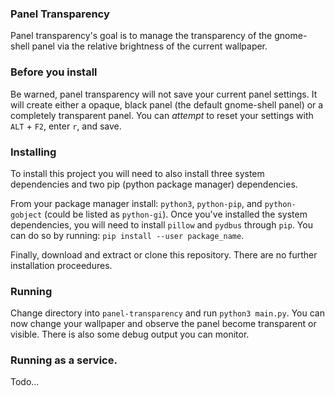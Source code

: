### Panel Transparency
Panel transparency's goal is to manage the transparency of the gnome-shell panel via the relative brightness of the current wallpaper.

### Before you install
Be warned, panel transparency will not save your current panel settings.  It will create either a opaque, black panel (the default gnome-shell panel) or a completely transparent panel.  You can *attempt* to reset your settings with `ALT` + `F2`, enter `r`, and save.

### Installing
To install this project you will need to also install three system dependencies and two pip (python package manager) dependencies.

From your package manager install: `python3`, `python-pip`, and `python-gobject` (could be listed as `python-gi`).  Once you've installed the system dependencies, you will need to install `pillow` and `pydbus` through `pip`.  You can do so by running: `pip install --user package_name`.

Finally, download and extract or clone this repository.  There are no further installation proceedures.

### Running
Change directory into `panel-transparency` and run `python3 main.py`.  You can now change your wallpaper and observe the panel become transparent or visible.  There is also some debug output you can monitor.

### Running as a service.
Todo...
